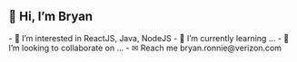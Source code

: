 <h2>👋 Hi, I’m Bryan</h2>
- 👀 I’m interested in ReactJS, Java, NodeJS 
- 🌱 I’m currently learning ...
- 💞️ I’m looking to collaborate on ...
- ✉ Reach me bryan.ronnie@verizon.com



<!---
bryanronnie-verizon/bryanronnie-verizon is a ✨ special ✨ repository because its `README.md` (this file) appears on your GitHub profile.
You can click the Preview link to take a look at your changes.
--->
